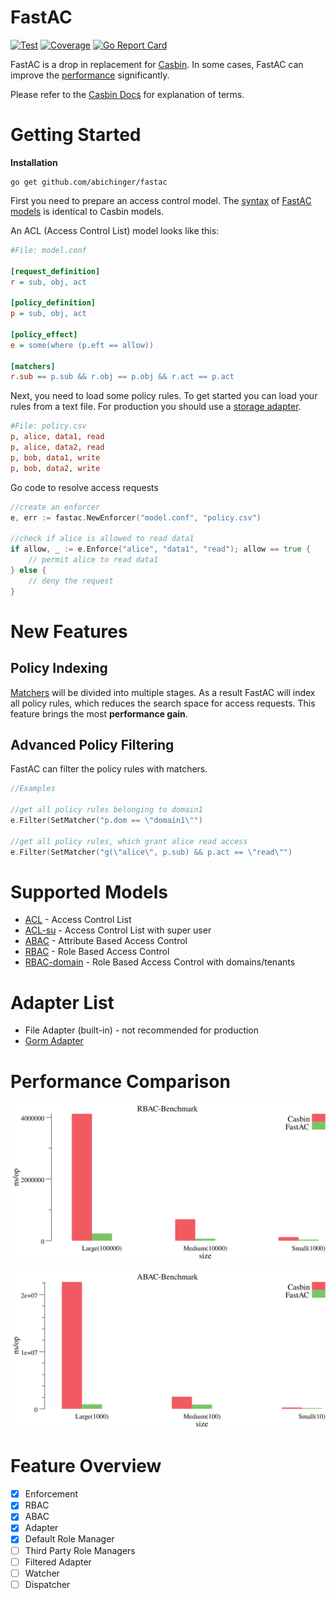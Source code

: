 # FastAC

[![Test](https://github.com/abichinger/fastac/actions/workflows/test.yml/badge.svg?branch=main)](https://codecov.io/gh/abichinger/fastac)
[![Coverage](https://img.shields.io/codecov/c/github/abichinger/fastac)](https://codecov.io/gh/abichinger/fastac)
[![Go Report Card](https://goreportcard.com/badge/github.com/abichinger/fastac)](https://goreportcard.com/report/github.com/abichinger/fastac)

FastAC is a drop in replacement for [Casbin](https://github.com/casbin/casbin). In some cases, FastAC can improve the [performance](#performance-comparison) significantly.

Please refer to the [Casbin Docs](https://casbin.org/docs/en/how-it-works) for explanation of terms.

# Getting Started

**Installation**

```
go get github.com/abichinger/fastac
```

First you need to prepare an access control model. The [syntax](https://casbin.org/docs/en/syntax-for-models) of [FastAC models](#supported-models) is identical to Casbin models.

An ACL (Access Control List) model looks like this: 
```ini
#File: model.conf

[request_definition]
r = sub, obj, act

[policy_definition]
p = sub, obj, act

[policy_effect]
e = some(where (p.eft == allow))

[matchers]
r.sub == p.sub && r.obj == p.obj && r.act == p.act
```

Next, you need to load some policy rules.
To get started you can load your rules from a text file.
For production you should use a [storage adapter](#adapter-list).
```ini
#File: policy.csv
p, alice, data1, read
p, alice, data2, read
p, bob, data1, write
p, bob, data2, write
```

Go code to resolve access requests
```go
//create an enforcer
e, err := fastac.NewEnforcer("model.conf", "policy.csv")

//check if alice is allowed to read data1
if allow, _ := e.Enforce("alice", "data1", "read"); allow == true {
    // permit alice to read data1
} else {
    // deny the request
}
```


# New Features

## Policy Indexing

[Matchers](https://casbin.org/docs/en/syntax-for-models#matchers) will be divided into multiple stages. As a result FastAC will index all policy rules, which reduces the search space for access requests. This feature brings the most **performance gain**.

## Advanced Policy Filtering

FastAC can filter the policy rules with matchers. 

```go
//Examples

//get all policy rules belonging to domain1
e.Filter(SetMatcher("p.dom == \"domain1\"")

//get all policy rules, which grant alice read access
e.Filter(SetMatcher("g(\"alice\", p.sub) && p.act == \"read\"")
```

# Supported Models

- [ACL](/examples/basic_model.conf) - Access Control List
- [ACL-su](/examples/basic_with_root_model.conf) - Access Control List with super user
- [ABAC](/examples/abac_rule_model.conf) - Attribute Based Access Control
- [RBAC](/examples/rbac_model.conf) - Role Based Access Control
- [RBAC-domain](/examples/rbac_with_domains_model.conf) - Role Based Access Control with domains/tenants

# Adapter List

- File Adapter (built-in) - not recommended for production
- [Gorm Adapter](https://github.com/abichinger/gorm-adapter)

# Performance Comparison

![RBAC Benchmark](./bench/RBAC_op.svg)

![ABAC Benchmark](./bench/ABAC_op.svg)

# Feature Overview

- [x] Enforcement
- [x] RBAC
- [x] ABAC
- [x] Adapter
- [x] Default Role Manager
- [ ] Third Party Role Managers
- [ ] Filtered Adapter
- [ ] Watcher
- [ ] Dispatcher
